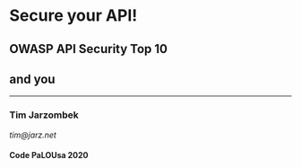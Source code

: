 # Secure your API! 
## OWASP API Security Top 10 
## and you
---
### Tim Jarzombek
_tim@jarz.net_

#### Code PaLOUsa 2020